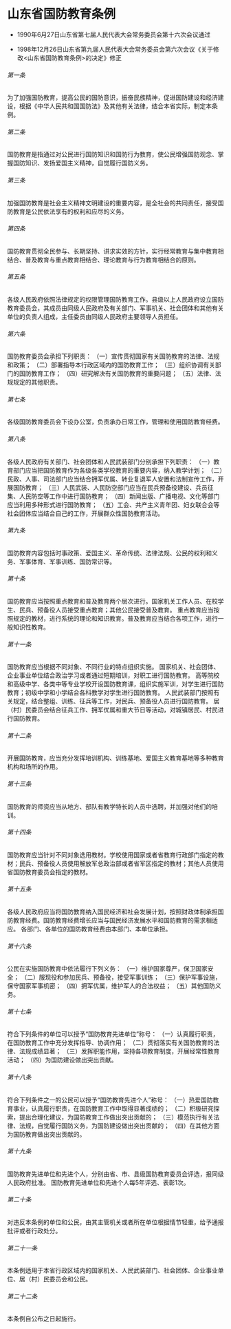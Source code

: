 # 山东省国防教育条例

- 1990年6月27日山东省第七届人民代表大会常务委员会第十六次会议通过

- 1998年12月26日山东省第九届人民代表大会常务委员会第六次会议《关于修改<山东省国防教育条例>的决定》修正

<!-- INFO END -->

###### 第一条

为了加强国防教育，提高公民的国防意识，振奋民族精神，促进国防建设和经济建设，根据《中华人民共和国国防法》及其他有关法律，结合本省实际，制定本条例。

###### 第二条

国防教育是指通过对公民进行国防知识和国防行为教育，使公民增强国防观念、掌握国防知识、发扬爱国主义精神，自觉履行国防义务。

###### 第三条

加强国防教育是社会主义精神文明建设的重要内容，是全社会的共同责任，接受国防教育是公民依法享有的权利和应尽的义务。

###### 第四条

国防教育贯彻全民参与、长期坚持、讲求实效的方针，实行经常教育与集中教育相结合、普及教育与重点教育相结合、理论教育与行为教育相结合的原则。

###### 第五条

各级人民政府依照法律规定的权限管理国防教育工作。县级以上人民政府设立国防教育委员会，其成员由同级人民政府及有关部门、军事机关、社会团体和其他有关单位的负责人组成，主任委员由同级人民政府主要领导人员担任。

###### 第六条

国防教育委员会承担下列职责： （一）宣传贯彻国家有关国防教育的法律、法规和政策； （二）部署指导本行政区域内的国防教育工作； （三）组织协调有关部门的国防教育工作； （四）研究解决有关国防教育的重要问题； （五）法律、法规规定的其他职责。

###### 第七条

各级国防教育委员会下设办公室，负责承办日常工作，管理和使用国防教育经费。

###### 第八条

各级人民政府有关部门、社会团体和人民武装部门分别承担下列职责： （一）教育部门应当把国防教育作为各级各类学校教育的重要内容，纳入教学计划； （二）民政、人事、司法部门应当结合拥军优属、转业复退军人安置和法制宣传工作，开展国防教育； （三）人民武装、人民防空部门应当在民兵预备役建设、兵员征集、人民防空等工作中进行国防教育； （四）新闻出版、广播电视、文化等部门应当利用多种形式进行国防教育； （五）工会、共产主义青年团、妇女联合会等社会团体应当结合自己的工作，开展群众性国防教育活动。

###### 第九条

国防教育内容包括时事政策、爱国主义、革命传统、法律法规、公民的权利和义务、军事体育、军事训练、国防常识等。

###### 第十条

国防教育应当按照重点教育和普及教育两个层次进行。国家机关工作人员、在校学生、民兵、预备役人员接受重点教育；其他公民接受普及教育。 重点教育应当按照规定的教材，进行系统的理论和知识教育。普及教育应当结合各项工作，进行一般知识性教育。

###### 第十一条

国防教育应当根据不同对象、不同行业的特点组织实施。 国家机关、社会团体、企业事业单位结合政治学习或者通过短期培训，对职工进行国防教育。 高等院校和高级中学、各类中等专业学校开设国防教育课，组织实施军训，对学生进行国防教育；初级中学和小学结合各科教学对学生进行国防教育。 人民武装部门按照有关规定，结合整组、训练、征兵等工作，对民兵、预备役人员进行国防教育。 居（村）民委员会结合征兵工作、拥军优属和重大节日等活动，对城镇居民、村民进行国防教育。

###### 第十二条

开展国防教育，应当充分发挥培训机构、训练基地、爱国主义教育基地等多种教育机构和场所的作用。

###### 第十三条

国防教育的师资应当从地方、部队有教学特长的人员中选聘，并加强对他们的培训。

###### 第十四条

国防教育应当针对不同对象选用教材。学校使用国家或者省教育行政部门指定的教材；民兵、预备役人员使用解放军总政治部或者省军区指定的教材；其他人员使用省国防教育委员会指定的教材。

###### 第十五条

各级人民政府应当将国防教育纳入国民经济和社会发展计划，按照财政体制承担国防教育经费。国防教育经费增长应当与国民经济发展水平和国防教育的需求相适应。 各部门、各单位的国防教育经费由本部门、本单位承担。

###### 第十六条

公民在实施国防教育中依法履行下列义务： （一）维护国家尊严，保卫国家安全； （二）服现役和参加民兵、预备役，接受军事训练； （三）保护军事设施，保守国家军事机密； （四）拥军优属，维护军人的合法权益； （五）其他国防义务。

###### 第十七条

符合下列条件的单位可以授予“国防教育先进单位”称号： （一）认真履行职责，在国防教育工作中充分发挥指导、协调作用； （二）贯彻落实有关国防教育的法律、法规成绩显著； （三）发挥职能作用，坚持各项教育制度，开展经常性教育活动； （四）为国防建设做出突出贡献。

###### 第十八条

符合下列条件之一的公民可以授予“国防教育先进个人”称号： （一）热爱国防教育事业，认真履行职责，在国防教育工作中取得显著成绩的； （二）积极研究探索，提出合理化建议，为国防教育工作做出突出贡献的； （三）模范执行有关法律、法规，自觉履行国防义务，为国防建设做出突出贡献的； （四）在其他方面为国防教育做出突出贡献的。

###### 第十九条

国防教育先进单位和先进个人，分别由省、市、县级国防教育委员会评选，报同级人民政府批准。 国防教育先进单位和先进个人每5年评选、表彰1次。

###### 第二十条

对违反本条例的单位和公民，由其主管机关或者所在单位根据情节轻重，给予通报批评或者行政处分。

###### 第二十一条

本条例适用于本省行政区域内的国家机关、人民武装部门、社会团体、企业事业单位、居（村）民委员会和公民。

###### 第二十二条

本条例自公布之日起施行。
